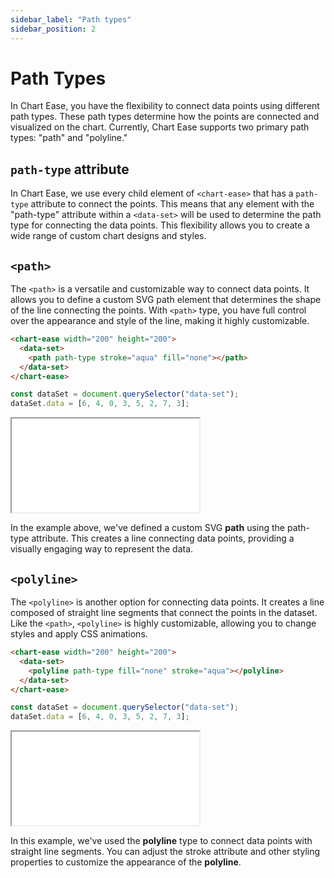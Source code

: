 ```yaml
---
sidebar_label: "Path types"
sidebar_position: 2
---
```


# Path Types

In Chart Ease, you have the flexibility to connect data points using different path types. These path types determine how the points are connected and visualized on the chart. Currently, Chart Ease supports two primary path types: "path" and "polyline."

## `path-type` attribute

In Chart Ease, we use every child element of `<chart-ease>` that has a `path-type` attribute to connect the points. This means that any element with the "path-type" attribute within a `<data-set>` will be used to determine the path type for connecting the data points. This flexibility allows you to create a wide range of custom chart designs and styles.

## `<path>`

The `<path>` is a versatile and customizable way to connect data points. It allows you to define a custom SVG path element that determines the shape of the line connecting the points. With `<path>` type, you have full control over the appearance and style of the line, making it highly customizable.

```html
<chart-ease width="200" height="200">
  <data-set>
    <path path-type stroke="aqua" fill="none"></path>
  </data-set>
</chart-ease>
```

```javascript
const dataSet = document.querySelector("data-set");
dataSet.data = [6, 4, 0, 3, 5, 2, 7, 3];
```

<iframe src="/samples/path-types/path.html" style={{ width: '250px', height: '250px' }}></iframe>

In the example above, we've defined a custom SVG **path** using the path-type attribute. This creates a line connecting data points, providing a visually engaging way to represent the data.

## `<polyline>`

The `<polyline>` is another option for connecting data points. It creates a line composed of straight line segments that connect the points in the dataset. Like the `<path>`, `<polyline>` is highly customizable, allowing you to change styles and apply CSS animations.

```html
<chart-ease width="200" height="200">
  <data-set>
    <polyline path-type fill="none" stroke="aqua"></polyline>
  </data-set>
</chart-ease>
```

```javascript
const dataSet = document.querySelector("data-set");
dataSet.data = [6, 4, 0, 3, 5, 2, 7, 3];
```

<iframe src="/samples/path-types/polyline.html" style={{ width: '250px', height: '250px' }}></iframe>

In this example, we've used the **polyline** type to connect data points with straight line segments. You can adjust the stroke attribute and other styling properties to customize the appearance of the **polyline**.
